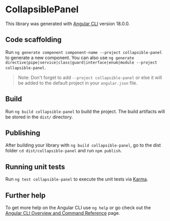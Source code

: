 # CollapsiblePanel

This library was generated with [Angular CLI](https://github.com/angular/angular-cli) version 18.0.0.

## Code scaffolding

Run `ng generate component component-name --project collapsible-panel` to generate a new component. You can also use `ng generate directive|pipe|service|class|guard|interface|enum|module --project collapsible-panel`.
> Note: Don't forget to add `--project collapsible-panel` or else it will be added to the default project in your `angular.json` file. 

## Build

Run `ng build collapsible-panel` to build the project. The build artifacts will be stored in the `dist/` directory.

## Publishing

After building your library with `ng build collapsible-panel`, go to the dist folder `cd dist/collapsible-panel` and run `npm publish`.

## Running unit tests

Run `ng test collapsible-panel` to execute the unit tests via [Karma](https://karma-runner.github.io).

## Further help

To get more help on the Angular CLI use `ng help` or go check out the [Angular CLI Overview and Command Reference](https://angular.io/cli) page.

